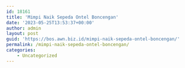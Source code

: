 ```yaml
---
id: 18161
title: 'Mimpi Naik Sepeda Ontel Boncengan'
date: '2023-05-25T13:53:37+00:00'
author: admin
layout: post
guid: 'https://bos.awn.biz.id/mimpi-naik-sepeda-ontel-boncengan/'
permalink: /mimpi-naik-sepeda-ontel-boncengan/
categories:
    - Uncategorized
---
```


